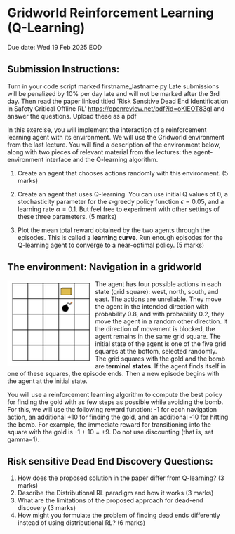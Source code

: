 # Gridworld Reinforcement Learning (Q-Learning)

Due date: Wed 19 Feb 2025 EOD

Submission Instructions:
--------
Turn in your code script marked firstname_lastname.py
Late submissions will be penalized by 10\% per day late and will not be marked after the 3rd day. Then read the paper linked titled 'Risk Sensitive Dead End Identification in Safety Critical Offline RL' https://openreview.net/pdf?id=oKlEOT83gI and answer the questions. Upload these as a pdf 


In this exercise, you will implement the interaction of a reinforcement learning agent with its environment. We will use the Gridworld environment from the last lecture. You will find a description of the environment below, along with two pieces of relevant material from the lectures: the agent-environment interface and the Q-learning algorithm.

1. Create an agent that chooses actions randomly with this environment. (5 marks)

2. Create an agent that uses Q-learning. You can use initial Q values of 0, a stochasticity parameter for the $\epsilon$-greedy policy function $\epsilon=0.05$, and a learning rate $\alpha = 0.1$. But feel free to experiment with other settings of these three parameters. (5 marks)

3. Plot the mean total reward obtained by the two agents through the episodes. This is called a **learning curve**. Run enough episodes for the Q-learning agent to converge to a near-optimal policy. (5 marks)


## The environment: Navigation in a gridworld

<img src="/Screenshot 2025-02-12 at 11.54.13.png" style="width: 200px;" align="left"/>

The agent has four possible actions in each state (grid square): west, north, south, and east. The actions are unreliable. They move the agent in the intended direction with probability 0.8, and with probability 0.2, they move the agent in a random other direction. It the direction of movement is blocked, the agent remains in the same grid square. The initial state of the agent is one of the five grid squares at the bottom, selected randomly. The grid squares with the gold and the bomb are **terminal states**. If the agent finds itself in one of these squares, the episode ends. Then a new episode begins with the agent at the initial state.

You will use a reinforcement learning algorithm to compute the best policy for finding the gold with as few steps as possible while avoiding the bomb. For this, we will use the following reward function: -1 for each navigation action, an additional +10 for finding the gold, and an additional -10 for hitting the bomb. For example, the immediate reward for transitioning into the square with the gold is -1 + 10 = +9. Do not use discounting (that is, set gamma=1).

Risk sensitive Dead End Discovery Questions:
-----------------
1) How does the proposed solution in the paper differ from Q-learning? (3 marks)
2) Describe the Distributional RL paradigm and how it works (3 marks)
3) What are the limitations of the proposed approach for dead-end discovery (3 marks)
4) How might you formulate the problem of finding dead ends differently instead of using distributional RL? (6 marks)
